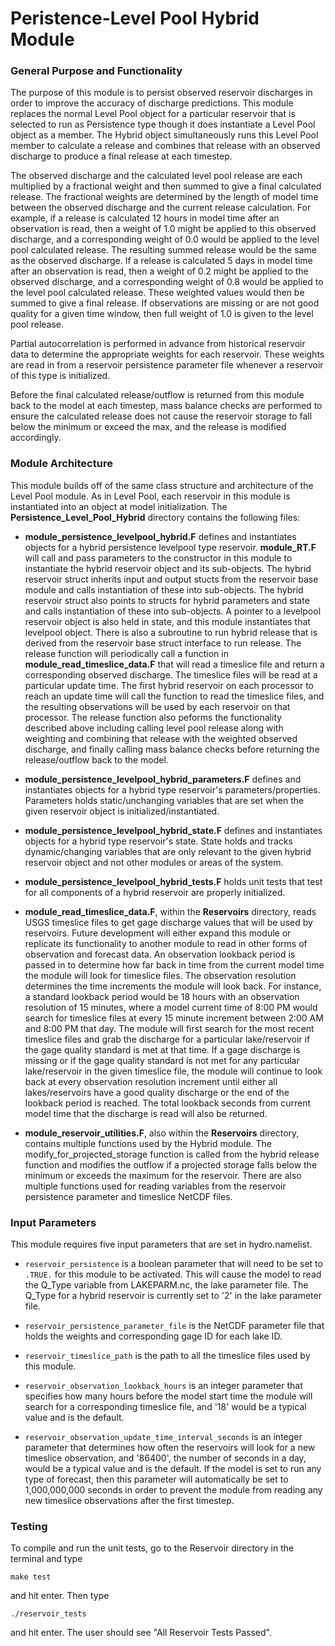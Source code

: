# Peristence-Level Pool Hybrid Module

### General Purpose and Functionality

The purpose of this module is to persist observed reservoir discharges in order to improve the accuracy of discharge predictions. This
module replaces the normal Level Pool object for a particular reservoir that is selected to run as Persistence type though it does
instantiate a Level Pool object as a member. The Hybrid object simultaneously runs this Level Pool member to calculate a release
and combines that release with an observed discharge to produce a final release at each timestep.

The observed discharge and the calculated
level pool release are each multiplied by a fractional weight and then summed to give a final calculated release. The fractional weights
are determined by the length of model time between the observed discharge and the current release calculation. For example, if a release
is calculated 12 hours in model time after an observation is read, then a weight of 1.0 might be applied to this observed discharge, and
a corresponding weight of 0.0 would be applied to the level pool calculated release. The resulting summed release would be the same as
the observed discharge. If a release is calculated 5 days in model time after an observation is read, then a weight of 0.2 might be
applied to the observed discharge, and a corresponding weight of 0.8 would be applied to the level pool calculated release. These weighted
values would then be summed to give a final release. If observations are missing or are not good quality for a given time window, then
full weight of 1.0 is given to the level pool release.

Partial autocorrelation is performed in advance from historical reservoir data to determine the appropriate weights for each reservoir.
These weights are read in from a reservoir persistence parameter file whenever a reservoir of this type is initialized.

Before the final calculated release/outflow is returned from this module back to the model at each timestep, mass balance checks are
performed to ensure the calculated release does not cause the reservoir storage to fall below the minimum or exceed the max, and the
release is modified accordingly.


### Module Architecture

This module builds off of the same class structure and architecture of the Level Pool module. As in Level Pool, each reservoir in this
module is instantiated into an object at model initialization. The **Persistence_Level_Pool_Hybrid** directory contains the following files:

* **module_persistence_levelpool_hybrid.F** defines and instantiates objects for a hybrid persistence levelpool type
reservoir. **module_RT.F** will call and pass parameters to the constructor in this module to instantiate the hybrid reservoir
object and its sub-objects. The hybrid reservoir struct inherits input and output stucts from the reservoir base module and calls
instantiation of these into sub-objects. The hybrid reservoir struct also points to structs for hybrid parameters and state and calls
instantiation of these into sub-objects. A pointer to a levelpool reservoir object is also held in state, and this module
instantiates that levelpool object. There is also a subroutine to run hybrid release that is derived from the reservoir base
struct interface to run release. The release function will periodically call a function in **module_read_timeslice_data.F** that
will read a timeslice file and return a corresponding observed discharge. The timeslice files will be read at a particular update
time. The first hybrid reservoir on each processor to reach an update time will call the function to read the timeslice files, and
the resulting observations will be used by each reservoir on that processor. The release function also peforms the functionality
described above including calling level pool release along with weighting and combining that release with the weighted observed
discharge, and finally calling mass balance checks before returning the release/outflow back to the model.

* **module_persistence_levelpool_hybrid_parameters.F** defines and instantiates objects for a hybrid type reservoir's
parameters/properties. Parameters holds static/unchanging variables that are set when the given reservoir object is
initialized/instantiated.

* **module_persistence_levelpool_hybrid_state.F** defines and instantiates objects for a hybrid type reservoir's state.
State holds and tracks dynamic/changing variables that are only relevant to the given hybrid reservoir object and not other
modules or areas of the system.

* **module_persistence_levelpool_hybrid_tests.F** holds unit tests that test for all components of a hybrid reservoir
are properly initialized.

* **module_read_timeslice_data.F**, within the **Reservoirs** directory, reads USGS timeslice files to get gage discharge
values that will be used by reservoirs. Future development will either expand this module or replicate its functionality to
another module to read in other forms of observation and forecast data. An observation lookback period is passed in to
determine how far back in time from the current model time the module will look for timeslice files. The observation
resolution determines the time increments the module will look back. For instance, a standard lookback period would be
18 hours with an observation resolution of 15 minutes, where a model current time of 8:00 PM would search for timeslice
files at every 15 minute increment between 2:00 AM and 8:00 PM that day. The module will first search for the most recent
timeslice files and grab the discharge for a particular lake/reservoir if the gage quality standard is met at that time.
If a gage discharge is missing or if the gage quality standard is not met for any particular lake/reservoir in the given
timeslice file, the module will continue to look back at every observation resolution increment until either all
lakes/reservoirs have a good quality discharge or the end of the lookback period is reached. The total lookback seconds
from current model time that the discharge is read will also be returned.

* **module_reservoir_utilities.F**, also within the **Reservoirs** directory,
contains multiple functions used by the Hybrid module. The modify_for_projected_storage function is called from the
hybrid release function and modifies the outflow if a projected storage falls below the minimum or exceeds the
maximum for the reservoir. There are also multiple functions used for reading variables from the reservoir
persistence parameter and timeslice NetCDF files.


### Input Parameters

This module requires five input parameters that are set in hydro.namelist.

* ```reservoir_persistence``` is a boolean parameter that will need to be set to ```.TRUE.``` for this module to be activated. This will cause the model to read the Q_Type variable
from LAKEPARM.nc, the lake parameter file. The Q_Type for a hybrid reservoir is currently set to '2' in the lake parameter file.

* ```reservoir_persistence_parameter_file``` is the NetCDF parameter file that holds the weights and corresponding gage ID for each lake ID.

* ```reservoir_timeslice_path``` is the path to all the
timeslice files used by this module.

* ```reservoir_observation_lookback_hours``` is an integer parameter that specifies how many hours before the model start time the module will
search for a corresponding timeslice file, and '18' would be a typical value and is the default.

* ```reservoir_observation_update_time_interval_seconds``` is an integer parameter that determines how often the reservoirs will look for a new timeslice
observation, and '86400', the number of seconds in a day, would be a typical value and is the default. If the model is set to run any
type of forecast, then this parameter will automatically be set to 1,000,000,000
seconds in order to prevent the module from reading any new timeslice observations after the first timestep.


### Testing

To compile and run the unit tests, go to the Reservoir directory in the terminal and type

```
make test
```

and hit enter. Then type

```
./reservoir_tests
```

and hit enter.
The user should see "All Reservoir Tests Passed".

